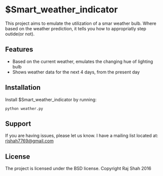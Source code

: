 $Smart_weather_indicator
========

This project aims to emulate the utilization of a smar weather bulb.
Where based on the weather prediction, it tells you how to appropriatly step outide(or not).

Features
--------

- Based on the current weather, emulates the changing hue of lighting bulb
- Shows weather data for the next 4 days, from the present day

Installation
------------

Install $Smart_weather_indicator by running:

    python weather.py

Support
-------

If you are having issues, please let us know.
I have a mailing list located at: rjshah7769@gmail.com

License
-------

The project is licensed under the BSD license.
Copyright Raj Shah 2016
